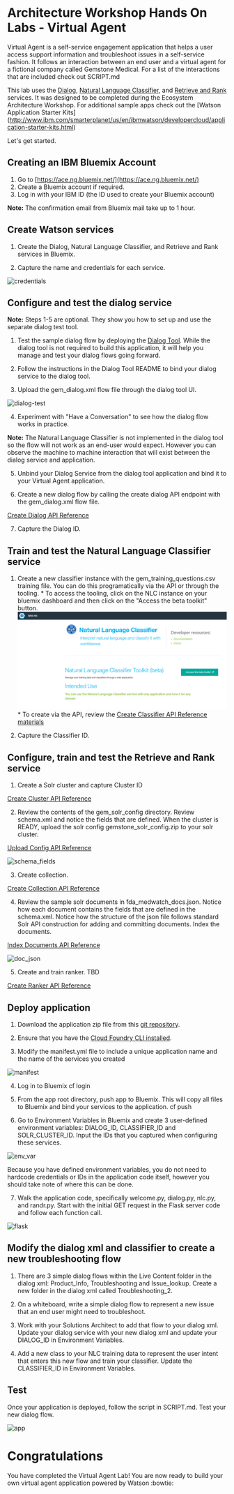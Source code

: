 # Architecture Workshop Hands On Labs - Virtual Agent

 Virtual Agent is a self-service engagement application that helps a user access support information and troubleshoot issues in a self-service fashion. It follows an interaction between an end user and a virtual agent for a fictional company called Gemstone Medical. For a list of the interactions that are included check out SCRIPT.md

 This lab uses the [Dialog][dialog_service], [Natural Language Classifier][nlc_service], and [Retrieve and Rank][rr_service] services. It was designed to be completed during the Ecosystem Architecture Workshop. For additional sample apps check out the [Watson Application Starter Kits] (http://www.ibm.com/smarterplanet/us/en/ibmwatson/developercloud/application-starter-kits.html)

  Let's get started.

## Creating an IBM Bluemix Account

  1. Go to [https://ace.ng.bluemix.net/](https://ace.ng.bluemix.net/)
  2. Create a Bluemix account if required.
  3. Log in with your IBM ID (the ID used to create your Bluemix account)

**Note:** The confirmation email from Bluemix mail take up to 1 hour.

## Create Watson services

  1. Create the Dialog, Natural Language Classifier, and Retrieve and Rank services in Bluemix.

  2. Capture the name and credentials for each service.

  ![credentials](instructions/credentials.png)

## Configure and test the dialog service

  **Note:** Steps 1-5 are optional. They show you how to set up and use the separate dialog test tool.

  1. Test the sample dialog flow by deploying the [Dialog Tool](https://github.com/watson-developer-cloud/dialog-tool?cm_mc_uid=79962573693514539991735&cm_mc_sid_50200000=1456761145). While the dialog tool is not required to build this application, it will help you manage and test your dialog flows going forward.

  2. Follow the instructions in the Dialog Tool README to bind your dialog service to the dialog tool.

  3. Upload the gem_dialog.xml flow file through the dialog tool UI.

  ![dialog-test](instructions/dialog-test.png)

  4. Experiment with "Have a Conversation" to see how the dialog flow works in practice.

  **Note:** The Natural Language Classifier is not implemented in the dialog tool so the flow will not work as an end-user would expect. However you can observe the machine to machine interaction that will exist between the dialog service and application.

  5. Unbind your Dialog Service from the dialog tool application and bind it to your Virtual Agent application.

  6. Create a new dialog flow by calling the create dialog API endpoint with the gem_dialog.xml flow file.

  [Create Dialog API Reference](http://www.ibm.com/smarterplanet/us/en/ibmwatson/developercloud/dialog/api/v1/#create-dialog)

  7. Capture the Dialog ID.

## Train and test the Natural Language Classifier service

  1. Create a new classifier instance with the gem_training_questions.csv training file. You can do this programatically via the API or through the tooling.
    * To access the tooling, click on the NLC instance on your bluemix dashboard and then click on the "Access the beta toolkit" button. ![nlc-tooling-btn](instructions/nlc_tooling_button.png)
    * To create via the API, review the [Create Classifier API Reference materials](http://www.ibm.com/smarterplanet/us/en/ibmwatson/developercloud/natural-language-classifier/api/v1/#create_classifier)

  2. Capture the Classifier ID.

## Configure, train and test the Retrieve and Rank service

  1. Create a Solr cluster and capture Cluster ID

  [Create Cluster API Reference](https://www.ibm.com/smarterplanet/us/en/ibmwatson/developercloud/retrieve-and-rank/api/v1/#create_solr_cluster)

  2. Review the contents of the gem_solr_config directory. Review schema.xml and notice the fields that are defined. When the cluster is READY, upload the solr config gemstone_solr_config.zip to your solr cluster.

  [Upload Config API Reference](https://www.ibm.com/smarterplanet/us/en/ibmwatson/developercloud/retrieve-and-rank/api/v1/#upload_config)

  ![schema_fields](instructions/fields.png)

  3. Create collection.

  [Create Collection API Reference](https://www.ibm.com/smarterplanet/us/en/ibmwatson/developercloud/retrieve-and-rank/api/v1/#create_solr_collection)

  4. Review the sample solr documents in fda_medwatch_docs.json. Notice how each document contains the fields that are defined in the schema.xml. Notice how the structure of the json file follows standard Solr API construction for adding and committing documents. Index the documents.

  [Index Documents API Reference](https://www.ibm.com/smarterplanet/us/en/ibmwatson/developercloud/retrieve-and-rank/api/v1/#index_doc)

  ![doc_json](instructions/docs.png)

  5. Create and train ranker. TBD

  [Create Ranker API Reference](https://www.ibm.com/smarterplanet/us/en/ibmwatson/developercloud/retrieve-and-rank/api/v1/#create_ranker)

## Deploy application

  1. Download the application zip file from this [git repository](https://github.com/cackerso/virual-agent-lab).

  2. Ensure that you have the [Cloud Foundry CLI installed](https://console.ng.bluemix.net/docs/starters/install_cli.html).

  3. Modify the manifest.yml file to include a unique application name and the name of the services you created

  ![manifest](instructions/manifest.png)

  4. Log in to Bluemix
      cf login

  5. From the app root directory, push app to Bluemix. This will copy all files to Bluemix and bind your services to the application.
      cf push <application name>

  6. Go to Environment Variables in Bluemix and create 3 user-defined environment variables: DIALOG_ID, CLASSIFIER_ID and SOLR_CLUSTER_ID. Input the IDs that you captured when configuring these services.

  ![env_var](instructions/env_var.png)

  Because you have defined environment variables, you do not need to hardcode credentials or IDs in the application code itself, however you should take note of where this can be done.

  7. Walk the application code, specifically welcome.py, dialog.py, nlc.py, and randr.py. Start with the initial GET request in the Flask server code and follow each function call.

  ![flask](instructions/flask_get.png)

## Modify the dialog xml and classifier to create a new troubleshooting flow

  1. There are 3 simple dialog flows within the Live Content folder in the dialog xml: Product_Info, Troubleshooting and Issue_lookup. Create a new folder in the dialog xml called Troubleshooting_2.

  2. On a whiteboard, write a simple dialog flow to represent a new issue that an end user might need to troubleshoot.

  3. Work with your Solutions Architect to add that flow to your dialog xml. Update your dialog service with your new dialog xml and update your DIALOG_ID in Environment Variables.

  4. Add a new class to your NLC training data to represent the user intent that enters this new flow and train your classifier. Update the CLASSIFIER_ID in Environment Variables.

## Test

  Once your application is deployed, follow the script in SCRIPT.md. Test your new dialog flow.

  ![app](instructions/app.png)

# Congratulations

You have completed the Virtual Agent Lab! You are now ready to build your own virtual agent application powered by Watson :bowtie:

[bluemix]: https://console.ng.bluemix.net/
[wdc_services]: http://www.ibm.com/smarterplanet/us/en/ibmwatson/developercloud/services-catalog.html
[dialog_service]: http://www.ibm.com/smarterplanet/us/en/ibmwatson/developercloud/personality-insights.html
[nlc_service]: http://www.ibm.com/smarterplanet/us/en/ibmwatson/developercloud/personality-insights.html
[rr_service]: http://www.ibm.com/smarterplanet/us/en/ibmwatson/developercloud/personality-insights.html
